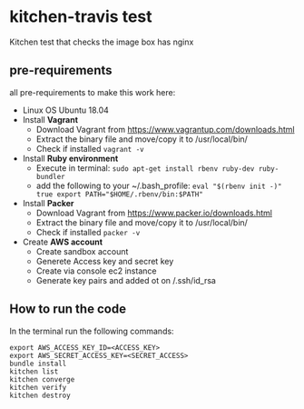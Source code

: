 
# kitchen-travis test
Kitchen test that checks the image box has nginx

## pre-requirements

all pre-requirements to make this work here:
- Linux OS Ubuntu 18.04
- Install **Vagrant** 
	- Download Vagrant from https://www.vagrantup.com/downloads.html
	- Extract the binary file and move/copy it to /usr/local/bin/
	- Check if installed 
		``` vagrant -v ```
- Install **Ruby environment**
	- Execute in terminal: ```sudo apt-get install rbenv ruby-dev ruby-bundler```
	- add the following to your ~/.bash_profile:
			```
			eval "$(rbenv init -)"
			true
			export PATH="$HOME/.rbenv/bin:$PATH"
			```
- Install **Packer**
	- Download Vagrant from https://www.packer.io/downloads.html
	- Extract the binary file and move/copy it to /usr/local/bin/
	- Check if installed 
		``` packer -v ```
- Create **AWS account**
    - Create sandbox account
    - Generete Access key and secret key
    - Create via console ec2 instance
    - Generate key pairs and added ot on /.ssh/id_rsa


## How to run the code
In the terminal run the following commands:

    export AWS_ACCESS_KEY_ID=<ACCESS_KEY>
    export AWS_SECRET_ACCESS_KEY=<SECRET_ACCESS>
    bundle install 
    kitchen list
    kitchen converge
    kitchen verify
    kitchen destroy
